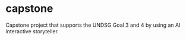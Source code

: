 # capstone
Capstone project that supports the UNDSG Goal 3 and 4 by using an AI interactive storyteller.
